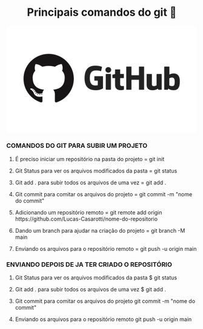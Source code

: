 
<h1 align="center">Principais comandos do git 📄 </h1>
<img src="https://github.com/Lucas-Casarotti/comandos-git/blob/main/github.jpg" min-width="500" max-width="960" width="960" align="center">

<h3>COMANDOS DO GIT PARA SUBIR UM PROJETO</h3>

<ol>
  <li><p> É preciso iniciar um repositório na pasta do projeto = git init</p></li>
  <li><p> Git Status para ver os arquivos modificados da pasta = git status</p></li>
  <li><p> Git add . para subir todos os arquivos de uma vez    = git add .</p></li>
  <li><p> Git commit para comitar os arquivos do projeto       = git commit -m "nome do commit"</p></li>
  <li><p> Adicionando um repositório remoto = git remote add origin https://github.com/Lucas-Casarotti/nome-do-repositorio</p></li>
  <li><p> Dando um branch para ajudar na criação do projeto = git branch -M main</p></li>
  <li><p> Enviando os arquivos para o repositório remoto = git push -u origin main</p></li>
</ol>

<h3>ENVIANDO DEPOIS DE JA TER CRIADO O REPOSITÓRIO</h3>
  
<ol>
  <li><p> Git Status para ver os arquivos modificados da pasta $ git status</p></li>
  <li><p> Git add . para subir todos os arquivos de uma vez $ git add .</p></li>
  <li><p> Git commit para comitar os arquivos do projeto git commit -m "nome do commit"</p></li>
  <li><p> Enviando os arquivos para o repositório remoto git push -u origin main</p></li>
</ol>

